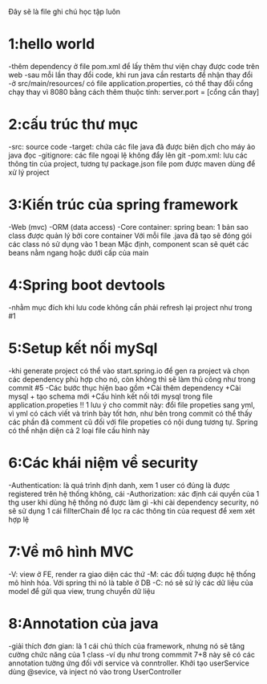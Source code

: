 Đây sẽ là file ghi chú học tập luôn
# 1:hello world
-thêm dependency ở file pom.xml để lấy thêm thư viện chạy được code trên web
-sau mỗi lần thay đổi code, khi run java cần restarts để nhận thay đổi
-ở src/main/resources/ có file application.properties, có thể thay đổi cổng chạy thay vì 8080 bằng cách thêm thuộc tính: server.port = [cổng cần thay]
# 2:cấu trúc thư mục
-src: source code
-target: chứa các file java đã được biên dịch cho máy ảo java đọc
-gitignore: các file ngoại lệ không đẩy lên git
-pom.xml: lưu các thông tin của project, tương tự package.json
file pom được maven dùng để xử lý project
# 3:Kiến trúc của spring framework
-Web (mvc)
-ORM (data access)
-Core container:
spring bean: 1 bản sao class được quản lý bởi core container
Với mỗi file .java đã tạo sẽ đóng gói các class nó sử dụng vào 1 bean
Mặc định, component scan sẽ quét các beans nằm ngang hoặc dưới cấp của main
# 4:Spring boot devtools
-nhằm mục đích khi lưu code không cần phải refresh lại project như trong #1
# 5:Setup kết nối mySql
-khi generate project có thể vào start.spring.io để gen ra project và chọn các dependency phù hợp cho nó, còn không thì sẽ làm thủ công như trong commit #5
-Các bước thục hiện bao gồm
    +Cài thêm dependency
    +Cài mysql + tạo schema mới
    +Cấu hình kết nối tới mysql trong file application.propeties
!! 1 lưu ý cho commit này: đổi file propeties sang yml, vì yml có cách viết và trình bày tốt hơn, như bên trong commit có thể thấy các phần đã comment cũ đối với file propeties có nội dung tương tự. Spring có thể nhận diện cả 2 loại file cấu hình này
# 6:Các khái niệm về security
-Authentication: là quá trình định danh, xem 1 user có đúng là được registered trên hệ thống không, cái
-Authorization: xác định cái quyền của 1 thg user khi dùng hệ thống nó được làm gì
-khi cài dependency security, nó sẽ sử dụng 1 cái fillterChain để lọc ra các thông tin của request để xem xét hợp lệ
# 7:Về mô hình MVC
-V: view ở FE, render ra giao diện các thứ
-M: các đối tượng được hệ thống mô hình hóa. Với spring thì nó là table ở DB
-C: nó sẽ sử lý các dữ liệu của model để gửi qua view, trung chuyển dữ liệu
# 8:Annotation của java
-giải thích đơn gian: là 1 cái chú thích của framework, nhưng nó sẽ tăng cường chức năng của 1 class
-ví dụ như trong commmit 7+8 này sẽ có các annotation tường ứng đối với service và conntroller. Khởi tạo userService dùng @sevice, và inject nó vào trong UserController